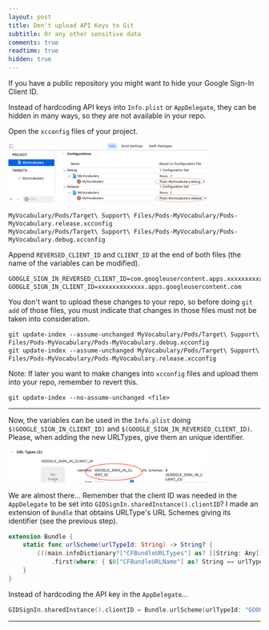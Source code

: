 ```yaml
---
layout: post
title: Don't upload API Keys to Git
subtitle: Or any other sensitive data
comments: true
readtime: true
hidden: true
---
```


If you have a public repository you might want to hide your Google Sign-In Client ID.

Instead of hardcoding API keys into `Info.plist` or `AppDelegate`, they can be hidden in many ways, so they are not available in your repo.

Open the `xcconfig` files of your project.

<img src="../assets/img/my-vocabulary/xcconfig.png" width="400" class="center">

```
MyVocabulary/Pods/Target\ Support\ Files/Pods-MyVocabulary/Pods-MyVocabulary.release.xcconfig
MyVocabulary/Pods/Target\ Support\ Files/Pods-MyVocabulary/Pods-MyVocabulary.debug.xcconfig
```

Append `REVERSED_CLIENT_ID` and `CLIENT_ID` at the end of both files (the name of the variables can be modified).

```
GOOGLE_SIGN_IN_REVERSED_CLIENT_ID=com.googleusercontent.apps.xxxxxxxxxxxxx
GOOGLE_SIGN_IN_CLIENT_ID=xxxxxxxxxxxxx.apps.googleusercontent.com
```

You don't want to upload these changes to your repo, so before doing `git add` of those files, you must indicate that changes in those files must not be taken into consideration.

```
git update-index --assume-unchanged MyVocabulary/Pods/Target\ Support\ Files/Pods-MyVocabulary/Pods-MyVocabulary.debug.xcconfig
git update-index --assume-unchanged MyVocabulary/Pods/Target\ Support\ Files/Pods-MyVocabulary/Pods-MyVocabulary.release.xcconfig
```

Note: If later you want to make changes into `xcconfig` files and upload them into your repo, remember to revert this.

```
git update-index --no-assume-unchanged <file>
```


---


Now, the variables can be used in the `Info.plist` doing `$(GOOGLE_SIGN_IN_CLIENT_ID)` and `$(GOOGLE_SIGN_IN_REVERSED_CLIENT_ID)`. Please, when adding the new URLTypes, give them an unique identifier.

<img src="../assets/img/my-vocabulary/urltypes.png" width="400" class="center">

We are almost there... Remember that the client ID was needed in the `AppDelegate` to be set into `GIDSignIn.sharedInstance().clientID`? I made an extension of `Bundle` that obtains URLType's URL Schemes giving its identifier (see the previous step).

```swift
extension Bundle {
    static func urlScheme(urlTypeId: String) -> String? {
        (((main.infoDictionary?["CFBundleURLTypes"] as? [[String: Any]])?
            .first(where: { $0["CFBundleURLName"] as? String == urlTypeId}))?["CFBundleURLSchemes"] as? [String])?.first
    }
}
```

Instead of hardcoding the API key in the `AppDelegate`...

```swift
GIDSignIn.sharedInstance().clientID = Bundle.urlScheme(urlTypeId: "GOOGLE_SIGN_IN_CLIENT_ID")
```


---

